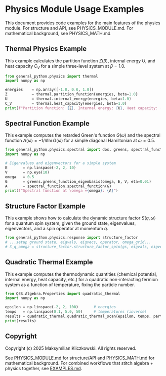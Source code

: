 
# Physics Module Usage Examples

This document provides code examples for the main features of the physics module. For structure and API, see PHYSICS_MODULE.md. For mathematical background, see PHYSICS_MATH.md.

## Thermal Physics Example

This example calculates the partition function $Z(\beta)$, internal energy $U$, and heat capacity $C_V$ for a simple three-level system at $\beta=1.0$.

```python
from general_python.physics import thermal
import numpy as np

energies    = np.array([-1.0, 0.0, 1.0])
Z           = thermal.partition_function(energies, beta=1.0)
U           = thermal.internal_energy(energies, beta=1.0)
C_V         = thermal.heat_capacity(energies, beta=1.0)
print(f"Partition function: {Z}, Internal energy: {U}, Heat capacity: {C_V}")
```


## Spectral Function Example

This example computes the retarded Green's function $G(\omega)$ and the spectral function $A(\omega) = -1/\pi \mathrm{Im}\, G(\omega)$ for a simple diagonal Hamiltonian at $\omega=0.5$.

```python
from general_python.physics.spectral import dos, greens, spectral_function
import numpy as np

# Eigenvalues and eigenvectors for a simple system
E       = np.linspace(-2, 2, 10)
V       = np.eye(10)
omega   = 0.5
G       = greens.greens_function_eigenbasis(omega, E, V, eta=0.01)
A       = spectral_function.spectral_function(G)
print(f"Spectral function at \omega ={omega}: {A}")
```


## Structure Factor Example

This example shows how to calculate the dynamic structure factor $S(q,\omega)$ for a quantum spin system, given the ground state, eigenvalues, eigenvectors, and a spin operator at momentum $q$.

```python
from general_python.physics.response import structure_factor
# ...setup ground state, eigvals, eigvecs, operator, omega_grid...
# S_q_omega = structure_factor.structure_factor_spin(gs, eigvals, eigvecs, spin_q_op, omega_grid, eta=0.05)
```

## Quadratic Thermal Example

This example computes the thermodynamic quantities (chemical potential, internal energy, heat capacity, etc.) for a quadratic non-interacting fermion system as a function of temperature, fixing the particle number.

```python
from QES.Algebra.Properties import quadratic_thermal
import numpy as np

epsilon = np.linspace(-2, 2, 100)       # energies
temps   = np.linspace(0.1, 5.0, 50)     # temperatures (inverse)
results = quadratic_thermal.quadratic_thermal_scan(epsilon, temps, particle_type='fermion', particle_number=50)
print(results)

```

## Copyright

Copyright (c) 2025 Maksymilian Kliczkowski. All rights reserved.

See [PHYSICS_MODULE.md](./PHYSICS_MODULE.md) for structure/API and [PHYSICS_MATH.md](./PHYSICS_MATH.md) for mathematical background. For combined workflows that stitch algebra + physics together, see [EXAMPLES.md](../../../../EXAMPLES.md).
